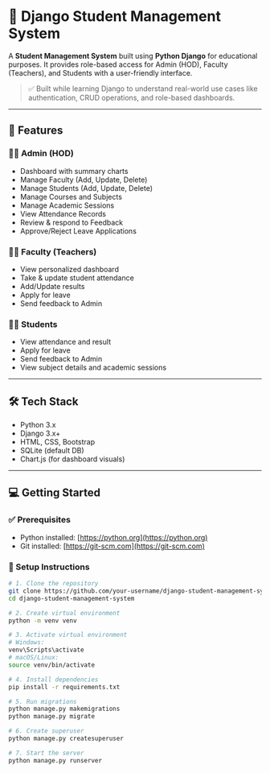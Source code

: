 # 🏫 Django Student Management System

A **Student Management System** built using **Python Django** for educational purposes. It provides role-based access for Admin (HOD), Faculty (Teachers), and Students with a user-friendly interface.

> ✅ Built while learning Django to understand real-world use cases like authentication, CRUD operations, and role-based dashboards.

---

## 🚀 Features

### 👨‍💼 Admin (HOD)
- Dashboard with summary charts
- Manage Faculty (Add, Update, Delete)
- Manage Students (Add, Update, Delete)
- Manage Courses and Subjects
- Manage Academic Sessions
- View Attendance Records
- Review & respond to Feedback
- Approve/Reject Leave Applications

### 👨‍🏫 Faculty (Teachers)
- View personalized dashboard
- Take & update student attendance
- Add/Update results
- Apply for leave
- Send feedback to Admin

### 👨‍🎓 Students
- View attendance and result
- Apply for leave
- Send feedback to Admin
- View subject details and academic sessions

---

## 🛠 Tech Stack
- Python 3.x
- Django 3.x+
- HTML, CSS, Bootstrap
- SQLite (default DB)
- Chart.js (for dashboard visuals)

---

## 💻 Getting Started

### ✅ Prerequisites
- Python installed: [https://python.org](https://python.org)
- Git installed: [https://git-scm.com](https://git-scm.com)

### 🔧 Setup Instructions

```bash
# 1. Clone the repository
git clone https://github.com/your-username/django-student-management-system.git
cd django-student-management-system

# 2. Create virtual environment
python -m venv venv

# 3. Activate virtual environment
# Windows:
venv\Scripts\activate
# macOS/Linux:
source venv/bin/activate

# 4. Install dependencies
pip install -r requirements.txt

# 5. Run migrations
python manage.py makemigrations
python manage.py migrate

# 6. Create superuser
python manage.py createsuperuser

# 7. Start the server
python manage.py runserver
